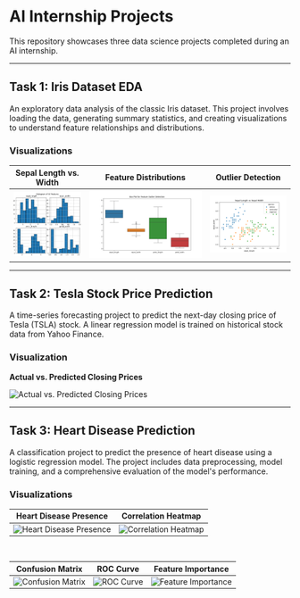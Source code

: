 # AI Internship Projects

This repository showcases three data science projects completed during an AI internship.

---

## Task 1: Iris Dataset EDA

An exploratory data analysis of the classic Iris dataset. This project involves loading the data, generating summary statistics, and creating visualizations to understand feature relationships and distributions.

### Visualizations

| Sepal Length vs. Width | Feature Distributions | Outlier Detection |
| :---: | :---: | :---: |
| ![Sepal Length vs Sepal Width](./Task%201%20-%20Iris%20Dataset%20EDA/Figure_1.png) | ![Feature Distributions](./Task%201%20-%20Iris%20Dataset%20EDA/Figure_2.png) | ![Feature Outlier Detection](./Task%201%20-%20Iris%20Dataset%20EDA/length.png) |

---

## Task 2: Tesla Stock Price Prediction

A time-series forecasting project to predict the next-day closing price of Tesla (TSLA) stock. A linear regression model is trained on historical stock data from Yahoo Finance.

### Visualization

**Actual vs. Predicted Closing Prices**

![Actual vs. Predicted Closing Prices](./Task%202%20-%20Stock%20Price%20Prediction/Figure_1.png)

---

## Task 3: Heart Disease Prediction

A classification project to predict the presence of heart disease using a logistic regression model. The project includes data preprocessing, model training, and a comprehensive evaluation of the model's performance.

### Visualizations

| Heart Disease Presence | Correlation Heatmap |
| :---: | :---: |
| ![Heart Disease Presence](./Task%203%20-%20Heart%20Disease%20Model/Figure_1.png) | ![Correlation Heatmap](./Task%203%20-%20Heart%20Disease%20Model/Figure_2.png) |

<br>

| Confusion Matrix | ROC Curve | Feature Importance |
| :---: | :---: | :---: |
| ![Confusion Matrix](./Task%203%20-%20Heart%20Disease%20Model/Figure_3.png) | ![ROC Curve](./Task%203%20-%20Heart%20Disease%20Model/Figure_4.png) | ![Feature Importance](./Task%203%20-%20Heart%20Disease%20Model/Figure_5.png) |
